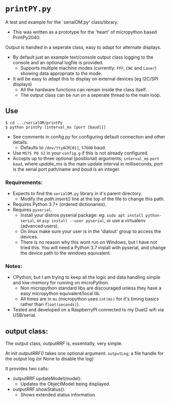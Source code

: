 # `printPY.py`
A test and example for the `serialOM.py' class/library.
* This was written as a prototype for the 'heart' of micropython based PrintPy2040.

Output is handled in a seperate class, easy to adapt for alternate displays.
* By default just an example text/console output class logging to the console and an optional logfile is provided.
  * Supports multiple machine modes (currently: `FFF`, `CNC` and `Laser`) showing data appropriate to the mode.
* It will be easy to adapt this to display on external devices (eg I2C/SPI displays)
  * All the hardware functions can remain inside the class itself.
  * The output class can be run on a seperate thread to the main loop.
  
## Use
```console
$ cd .../serialOM/printPy
$ python printPy [interval_ms [port [baud]]]
```
* See comments in config.py for configuring default connection and other details.
  * Defaults to `/dev/ttyACM[01]`, `57600` baud.
* Use `M575 P0 S2` in your `config.g` if this is not already configured.
* Accepts up to three optional (positional) arguments; `interval_ms` `port` `baud`, where *update_ms* is the main update interval in milliseconds, *port* is the serial port path/name and *baud* is an integer.

### Requirements:
* Expects to find the `serialOM.py` library in it's parent directory.
  * Modify the *path.insert()* line at the top of the file to change this path.
* Requires Python 3.7+ (ordered dictionaries).
* Requires `pyserial`.
  * Install your distros pyserial package: eg: `sudo apt install python-serial`, or `pip install --user pyserial`, or use a virtualenv (advanced users).
  * On linux make sure your user is in the 'dialout' group to access the devices.
  * There is no reason why this wont run on Windows, but I have not tried this. You will need a Python 3.7 install with pyserial, and change the device path to the windows equivalent.

### Notes:
* CPython; but I am trying to keep all the logic and data handling simple and low-memory for running on microPython.
  * Non micropython standard libs are discouraged unless they have a easy micropython equivalent/local lib.
  * All times are in `ms` (micropython uses `int(ms)` for it's timing basics rather than `float(seconds)`).
* Tested and developed on a RaspberryPI connected to my Duet2 wifi via USB/serial.

## output class:
The output class, *outputRRF* is, essentially, very simple.

At init *outputRRF()* takes one optional argument: `outputLog`; a file handle for the output log (or None to disable the log)

It provides two calls:
* outputRRF.updateModel(model):
  * Updates the ObjectModel being displayed.
* outputRRF.showStatus():
  * Shows extended status information

